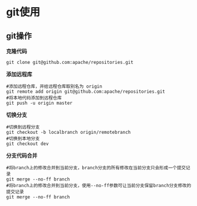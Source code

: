 # git使用
## git操作
**克隆代码**
```shell
git clone git@github.com:apache/repositories.git
```
**添加远程库**
```shell
#添加远程仓库，并给远程仓库取别名为 origin
git remote add origin git@github.com:apache/repositories.git
#将本地代码添加到远程仓库
git push -u origin master
```
**切换分支**
```shell 
#切换到远程分支
git checkout -b localbranch origin/remotebranch
#切换到本地分支
git checkout dev
```
**分支代码合并**
```
#将branch上的修改合并到当前分支，branch分支的所有修改在当前分支只会形成一个提交记录
git merge --no-ff branch
#将branch上的修改合并到当前分支，使用--no-ff参数可让当前分支保留branch分支修改的提交记录
git merge --no-ff branch
```
